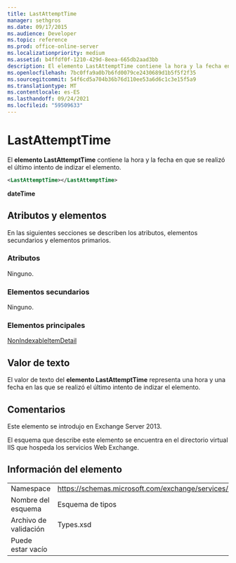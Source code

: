 ```yaml
---
title: LastAttemptTime
manager: sethgros
ms.date: 09/17/2015
ms.audience: Developer
ms.topic: reference
ms.prod: office-online-server
ms.localizationpriority: medium
ms.assetid: b4ffdf0f-1210-429d-8eea-665db2aad3bb
description: El elemento LastAttemptTime contiene la hora y la fecha en que se realizó el último intento de indizar el elemento.
ms.openlocfilehash: 7bc0ffa9a0b7b6fd0079ce2430689d1b5f5f2f35
ms.sourcegitcommit: 54f6cd5a704b36b76d110ee53a6d6c1c3e15f5a9
ms.translationtype: MT
ms.contentlocale: es-ES
ms.lasthandoff: 09/24/2021
ms.locfileid: "59509633"
---
```

# <a name="lastattempttime"></a>LastAttemptTime

El **elemento LastAttemptTime** contiene la hora y la fecha en que se realizó el último intento de indizar el elemento. 
  
```XML
<LastAttemptTime></LastAttemptTime>
```

 **dateTime**
## <a name="attributes-and-elements"></a>Atributos y elementos

En las siguientes secciones se describen los atributos, elementos secundarios y elementos primarios.
  
### <a name="attributes"></a>Atributos

Ninguno.
  
### <a name="child-elements"></a>Elementos secundarios

Ninguno.
  
### <a name="parent-elements"></a>Elementos principales

[NonIndexableItemDetail](nonindexableitemdetail.md)
  
## <a name="text-value"></a>Valor de texto

El valor de texto del **elemento LastAttemptTime** representa una hora y una fecha en las que se realizó el último intento de indizar el elemento. 
  
## <a name="remarks"></a>Comentarios

Este elemento se introdujo en Exchange Server 2013.
  
El esquema que describe este elemento se encuentra en el directorio virtual IIS que hospeda los servicios Web Exchange.
  
## <a name="element-information"></a>Información del elemento

|||
|:-----|:-----|
|Namespace  <br/> |https://schemas.microsoft.com/exchange/services/2006/types  <br/> |
|Nombre del esquema  <br/> |Esquema de tipos  <br/> |
|Archivo de validación  <br/> |Types.xsd  <br/> |
|Puede estar vacío  <br/> ||
   

